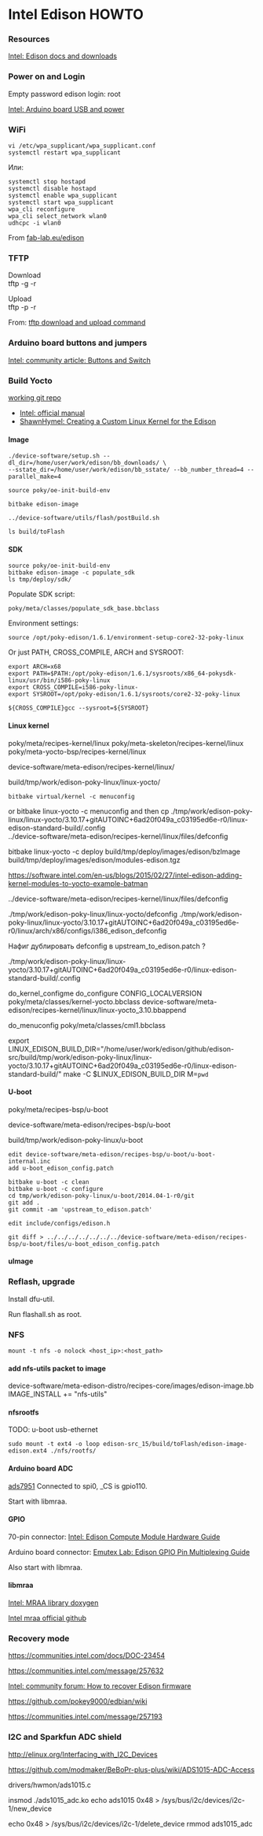
Intel Edison HOWTO
==================


### Resources
[Intel: Edison docs and downloads](http://www.intel.com/support/maker/edison.htm#documents)


### Power on and Login
Empty password
	edison login: root

[Intel: Arduino board USB and power](https://software.intel.com/en-us/articles/intel-edison-arduino-expansion-board-assembly)

### WiFi

	vi /etc/wpa_supplicant/wpa_supplicant.conf  
	systemctl restart wpa_supplicant

Или:

	systemctl stop hostapd  
	systemctl disable hostapd  
	systemctl enable wpa_supplicant  
	systemctl start wpa_supplicant  
	wpa_cli reconfigure  
	wpa_cli select_network wlan0  
	udhcpc -i wlan0  

From [fab-lab.eu/edison](http://fab-lab.eu/edison/)


### TFTP

Download  
	tftp -g -r <filename> <ip-addr>

Upload  
	tftp -p -r <filename> <ip-addr>

From: [tftp download and upload command](https://rathodpratik.wordpress.com/2012/11/15/usage-of-tftp-server-to-transfer-files/)


### Arduino board buttons and jumpers
[Intel: community article: Buttons and Switch](https://communities.intel.com/docs/DOC-23454)


### Build Yocto

[working git repo](https://github.com/agutikov/edison-src)

* [Intel: official manual](http://www.intel.com/support/edison/sb/CS-035278.htm)
* [ShawnHymel: Creating a Custom Linux Kernel for the Edison](http://shawnhymel.com/585/creating-a-custom-linux-kernel-for-the-edison/)

#### Image
	./device-software/setup.sh --dl_dir=/home/user/work/edison/bb_downloads/ \
	--sstate_dir=/home/user/work/edison/bb_sstate/ --bb_number_thread=4 --parallel_make=4

	source poky/oe-init-build-env

	bitbake edison-image

	../device-software/utils/flash/postBuild.sh

	ls build/toFlash

#### SDK
	source poky/oe-init-build-env  
	bitbake edison-image -c populate_sdk  
	ls tmp/deploy/sdk/  

Populate SDK script:

	poky/meta/classes/populate_sdk_base.bbclass

Environment settings:

	source /opt/poky-edison/1.6.1/environment-setup-core2-32-poky-linux

Or just PATH, CROSS_COMPILE, ARCH and SYSROOT:

	export ARCH=x68
	export PATH=$PATH:/opt/poky-edison/1.6.1/sysroots/x86_64-pokysdk-linux/usr/bin/i586-poky-linux
	export CROSS_COMPILE=i586-poky-linux-
	export SYSROOT=/opt/poky-edison/1.6.1/sysroots/core2-32-poky-linux

	${CROSS_COMPILE}gcc --sysroot=${SYSROOT}

#### Linux kernel

poky/meta/recipes-kernel/linux
poky/meta-skeleton/recipes-kernel/linux
poky/meta-yocto-bsp/recipes-kernel/linux

device-software/meta-edison/recipes-kernel/linux/

build/tmp/work/edison-poky-linux/linux-yocto/


	bitbake virtual/kernel -c menuconfig
or
	bitbake linux-yocto -c menuconfig
and then
	cp ./tmp/work/edison-poky-linux/linux-yocto/3.10.17+gitAUTOINC+6ad20f049a_c03195ed6e-r0/linux-edison-standard-build/.config \
	../device-software/meta-edison/recipes-kernel/linux/files/defconfig

bitbake linux-yocto -c deploy
build/tmp/deploy/images/edison/bzImage
build/tmp/deploy/images/edison/modules-edison.tgz

https://software.intel.com/en-us/blogs/2015/02/27/intel-edison-adding-kernel-modules-to-yocto-example-batman

../device-software/meta-edison/recipes-kernel/linux/files/defconfig

./tmp/work/edison-poky-linux/linux-yocto/defconfig
./tmp/work/edison-poky-linux/linux-yocto/3.10.17+gitAUTOINC+6ad20f049a_c03195ed6e-r0/linux/arch/x86/configs/i386_edison_defconfig

Нафиг дублировать defconfig в upstream_to_edison.patch ?


./tmp/work/edison-poky-linux/linux-yocto/3.10.17+gitAUTOINC+6ad20f049a_c03195ed6e-r0/linux-edison-standard-build/.config

do_kernel_configme
do_configure
CONFIG_LOCALVERSION
poky/meta/classes/kernel-yocto.bbclass
device-software/meta-edison/recipes-kernel/linux/linux-yocto_3.10.bbappend

do_menuconfig
poky/meta/classes/cml1.bbclass

export LINUX_EDISON_BUILD_DIR="/home/user/work/edison/github/edison-src/build/tmp/work/edison-poky-linux/linux-yocto/3.10.17+gitAUTOINC+6ad20f049a_c03195ed6e-r0/linux-edison-standard-build/"
make -C $LINUX_EDISON_BUILD_DIR  M=`pwd`

#### U-boot

poky/meta/recipes-bsp/u-boot

device-software/meta-edison/recipes-bsp/u-boot

build/tmp/work/edison-poky-linux/u-boot

	edit device-software/meta-edison/recipes-bsp/u-boot/u-boot-internal.inc
	add u-boot_edison_config.patch

	bitbake u-boot -c clean  
	bitbake u-boot -c configure  
	cd tmp/work/edison-poky-linux/u-boot/2014.04-1-r0/git  
	git add .  
	git commit -am 'upstream_to_edison.patch'  

	edit include/configs/edison.h

	git diff > ../../../../../../../device-software/meta-edison/recipes-bsp/u-boot/files/u-boot_edison_config.patch



#### uImage




### Reflash, upgrade

Install dfu-util.

Run flashall.sh as root.


### NFS

	mount -t nfs -o nolock <host_ip>:<host_path>



#### add nfs-utils packet to image

device-software/meta-edison-distro/recipes-core/images/edison-image.bb  
	IMAGE_INSTALL += "nfs-utils"

#### nfsrootfs

TODO: u-boot usb-ethernet

	sudo mount -t ext4 -o loop edison-src_15/build/toFlash/edison-image-edison.ext4 ./nfs/rootfs/



#### Arduino board ADC

[ads7951](http://www.ti.com/product/ads7951)
Connected to spi0, _CS is gpio110.

Start with libmraa.



#### GPIO

70-pin connector:
[Intel: Edison Compute Module Hardware Guide](http://www.intel.com/support/edison/sb/CS-035274.htm)

Arduino board connector:
[Emutex Lab: Edison GPIO Pin Multiplexing Guide](http://www.emutexlabs.com/project/215-intel-edison-gpio-pin-multiplexing-guide)



Also start with libmraa.


#### libmraa

[Intel: MRAA library doxygen](http://iotdk.intel.com/docs/master/mraa/pages.html)

[Intel mraa official github](https://github.com/intel-iot-devkit/mraa)



### Recovery mode

https://communities.intel.com/docs/DOC-23454

https://communities.intel.com/message/257632

[Intel: community forum: How to recover Edison firmware](https://communities.intel.com/thread/55187)

https://github.com/pokey9000/edbian/wiki

https://communities.intel.com/message/257193






### I2C and Sparkfun ADC shield

http://elinux.org/Interfacing_with_I2C_Devices

https://github.com/modmaker/BeBoPr-plus-plus/wiki/ADS1015-ADC-Access

drivers/hwmon/ads1015.c



insmod ./ads1015_adc.ko
echo ads1015 0x48 > /sys/bus/i2c/devices/i2c-1/new_device

echo 0x48 > /sys/bus/i2c/devices/i2c-1/delete_device
rmmod ads1015_adc






